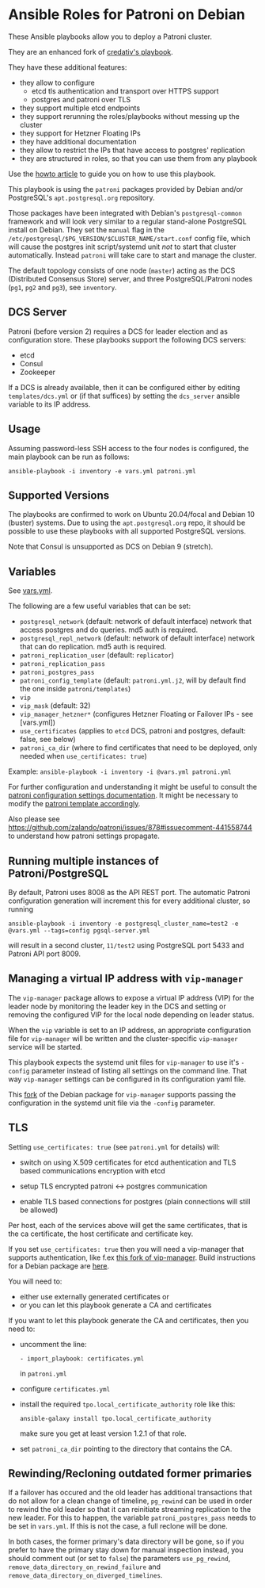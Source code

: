 Ansible Roles for Patroni on Debian
===================================

These Ansible playbooks allow you to deploy a Patroni cluster.

They are an enhanced fork of
[credativ's playbook](https://github.com/credativ/ansible-playbook-patroni-debian).

They have these additional features:

* they allow to configure
  * etcd tls authentication and transport over HTTPS support
  * postgres and patroni over TLS
* they support multiple etcd endpoints
* they support rerunning the roles/playbooks without messing up the cluster
* they support for Hetzner Floating IPs
* they have additional documentation
* they allow to restrict the IPs that have access to postgres' replication
* they are structured in roles, so that you can use them from any playbook

Use the [howto article](https://www.credativ.com/blog/integrating-patroni-debian)
to guide you on how to use this playbook.

This playbook is using the `patroni` packages provided by Debian and/or
PostgreSQL's `apt.postgresql.org` repository.

Those packages have been integrated with Debian's `postgresql-common`
framework and will look very similar to a regular stand-alone PostgreSQL
install on Debian. They set the `manual` flag in the
 `/etc/postgresql/$PG_VERSION/$CLUSTER_NAME/start.conf` config file, which
will cause the postgres init script/systemd unit *not* to start that cluster
automatically. Instead `patroni` will take care to start and manage the cluster.

The default topology consists of one node (`master`) acting as the DCS
(Distributed Consensus Store) server, and three PostgreSQL/Patroni nodes
(`pg1`, `pg2` and `pg3`), see `inventory`.

DCS Server
----------

Patroni (before version 2) requires a DCS for leader election and as
configuration store. These playbooks support the following DCS servers:

* etcd
* Consul
* Zookeeper

If a DCS is already available, then it can be configured either by editing
`templates/dcs.yml` or (if that suffices) by setting the `dcs_server` ansible
variable to its IP address.

Usage
-----

Assuming password-less SSH access to the four nodes is configured, the
main playbook can be run as follows:

    ansible-playbook -i inventory -e vars.yml patroni.yml

Supported Versions
------------------

The playbooks are confirmed to work on Ubuntu 20.04/focal and
Debian 10 (buster) systems. Due to using the `apt.postgresql.org`
repo, it should be possible to use these playbooks with all
supported PostgreSQL versions.

Note that Consul is unsupported as DCS on Debian 9 (stretch).
 
Variables
---------

See [vars.yml](vars.yml).

The following are a few useful variables that can be set: 

 * `postgresql_network` (default: network of default interface)
   network that access postgres and do queries. md5 auth is required.
 * `postgresql_repl_network` (default: network of default interface)
   network that can do replication. md5 auth is required.
 * `patroni_replication_user` (default: `replicator`)
 * `patroni_replication_pass`
 * `patroni_postgres_pass`
 * `patroni_config_template` (default: `patroni.yml.j2`, will by default find the one inside `patroni/templates`)
 * `vip`
 * `vip_mask` (default: 32)
 * `vip_manager_hetzner*` (configures Hetzner Floating or Failover IPs - see [vars.yml])
 * `use_certificates` (applies to `etcd` DCS, patroni and postgres, default: false, see below)
 * `patroni_ca_dir` (where to find certificates that need to be deployed,
   only needed when `use_certificates: true`)

Example: `ansible-playbook -i inventory -i @vars.yml patroni.yml`

For further configuration and understanding it might be useful to consult
the [patroni configuration settings documentation](https://github.com/zalando/patroni/blob/master/docs/SETTINGS.rst).
It might be necessary to modify the [patroni template accordingly](templates/config.yml.in).

Also please see https://github.com/zalando/patroni/issues/878#issuecomment-441558744 to
understand how patroni settings propagate.

Running multiple instances of Patroni/PostgreSQL
------------------------------------------------

By default, Patroni uses 8008 as the API REST port. The automatic Patroni
configuration generation will increment this for every additional cluster, so
running

```
ansible-playbook -i inventory -e postgresql_cluster_name=test2 -e @vars.yml --tags=config pgsql-server.yml
```

will result in a second cluster, `11/test2` using PostgreSQL port 5433 and
Patroni API port 8009.

Managing a virtual IP address with `vip-manager`
------------------------------------------------

The `vip-manager` package allows to expose a virtual IP address (VIP) for the
leader node by monitoring the leader key in the DCS and setting or removing the
configured VIP for the local node depending on leader status.

When the `vip` variable is set to an IP address, an appropriate configuration
file for `vip-manager` will be written and the cluster-specific `vip-manager`
service will be started.

This playbook expects the systemd unit files for `vip-manager` to use it's
`-config` parameter instead of listing all settings on the command line. That
way `vip-manager` settings can be configured in its configuration yaml file.

This [fork](https://salsa.debian.org/tpo/vip-manager) of the Debian package for
`vip-manager` supports passing the configuration in the systemd unit file via
the `-config` parameter.

TLS
---

Setting `use_certificates: true` (see `patroni.yml` for details)
will:

* switch on using X.509 certificates for etcd authentication and TLS based
  communications encryption with etcd

* setup TLS encrypted patroni <-> postgres communication

* enable TLS based connections for postgres (plain connections will still
  be allowed)

Per host, each of the services above will get the same certificates, that is
the ca certificate, the host certificate and certificate key.

If you set `use_certificates: true` then you will need a vip-manager that supports
authentication, like f.ex
[this fork of vip-manager](https://github.com/tpo/vip-manager/). Build instructions
for a Debian package are
[here](https://salsa.debian.org/tpo/vip-manager/-/blob/master/README.build.debian).

You will need to:

* either use externally generated certificates or
* or you can let this playbook generate a CA and certificates

If you want to let this playbook generate the CA and certificates, then
you need to:

* uncomment the line:
  
      - import_playbook: certificates.yml

  in `patroni.yml`

* configure `certificates.yml`

* install the required `tpo.local_certificate_authority` role like this:

      ansible-galaxy install tpo.local_certificate_authority

  make sure you get at least version 1.2.1 of that role.

* set `patroni_ca_dir` pointing to the directory that contains the CA.

Rewinding/Recloning outdated former primaries
---------------------------------------------

If a failover has occured and the old leader has additional transactions that
do not allow for a clean change of timeline, `pg_rewind` can be  used in order
to rewind the old leader so that it can reinitiate streaming replication to the
new leader.  For this to happen, the variable `patroni_postgres_pass` needs to
be set in `vars.yml`.  If this is not the case, a full reclone will be done.

In both cases, the former primary's data directory will be gone, so if you
prefer to have the primary stay down for manual inspection instead, you should
comment out (or set to `false`) the parameters `use_pg_rewind`,
`remove_data_directory_on_rewind_failure` and
`remove_data_directory_on_diverged_timelines`.


